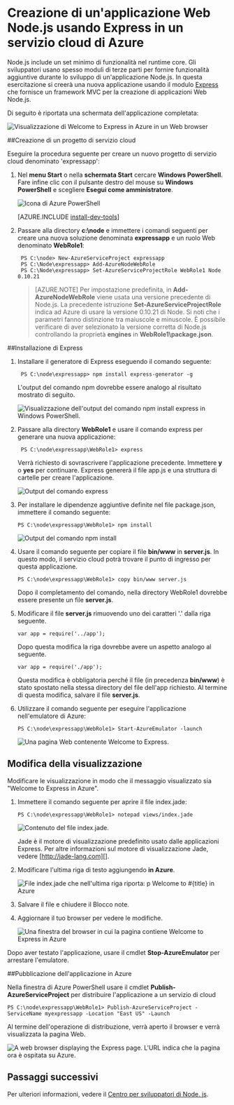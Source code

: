 <properties 
	pageTitle="App Web con Express (Node.js) | Microsoft Azure" 
	description="Esercitazione basata sull'esercitazione del servizio cloud e che illustra come usare il modulo Express." 
	services="cloud-services" 
	documentationCenter="nodejs" 
	authors="rmcmurray" 
	manager="wpickett" 
	editor=""/>

<tags 
	ms.service="cloud-services" 
	ms.workload="tbd" 
	ms.tgt_pltfrm="na" 
	ms.devlang="nodejs" 
	ms.topic="article" 
	ms.date="06/24/2016" 
	ms.author="robmcm"/>






# Creazione di un'applicazione Web Node.js usando Express in un servizio cloud di Azure

Node.js include un set minimo di funzionalità nel runtime core. Gli sviluppatori usano spesso moduli di terze parti per fornire funzionalità aggiuntive durante lo sviluppo di un'applicazione Node.js. In questa esercitazione si creerà una nuova applicazione usando il modulo [Express][] che fornisce un framework MVC per la creazione di applicazioni Web Node.js.

Di seguito è riportata una schermata dell'applicazione completata:

![Visualizzazione di Welcome to Express in Azure in un Web browser](./media/cloud-services-nodejs-develop-deploy-express-app/node36.png)

##Creazione di un progetto di servizio cloud

Eseguire la procedura seguente per creare un nuovo progetto di servizio cloud denominato 'expressapp':

1. Nel **menu Start** o nella **schermata Start** cercare **Windows PowerShell**. Fare infine clic con il pulsante destro del mouse su **Windows PowerShell** e scegliere **Esegui come amministratore**.

	![Icona di Azure PowerShell](./media/cloud-services-nodejs-develop-deploy-express-app/azure-powershell-start.png)

	[AZURE.INCLUDE [install-dev-tools](../../includes/install-dev-tools.md)]

2. Passare alla directory **c:\\node** e immettere i comandi seguenti per creare una nuova soluzione denominata **expressapp** e un ruolo Web denominato **WebRole1**:

		PS C:\node> New-AzureServiceProject expressapp
		PS C:\Node\expressapp> Add-AzureNodeWebRole
		PS C:\Node\expressapp> Set-AzureServiceProjectRole WebRole1 Node 0.10.21

	> [AZURE.NOTE] Per impostazione predefinita, in **Add-AzureNodeWebRole** viene usata una versione precedente di Node.js. La precedente istruzione **Set-AzureServiceProjectRole** indica ad Azure di usare la versione 0.10.21 di Node. Si noti che i parametri fanno distinzione tra maiuscole e minuscole. È possibile verificare di aver selezionato la versione corretta di Node.js controllando la proprietà **engines** in **WebRole1\\package.json**.

##Installazione di Express

1. Installare il generatore di Express eseguendo il comando seguente:

		PS C:\node\expressapp> npm install express-generator -g

	L'output del comando npm dovrebbe essere analogo al risultato mostrato di seguito.

	![Visualizzazione dell'output del comando npm install express in Windows PowerShell.](./media/cloud-services-nodejs-develop-deploy-express-app/express-g.png)

2. Passare alla directory **WebRole1** e usare il comando express per generare una nuova applicazione:

        PS C:\node\expressapp\WebRole1> express

	Verrà richiesto di sovrascrivere l'applicazione precedente. Immettere **y** o **yes** per continuare. Express genererà il file app.js e una struttura di cartelle per creare l'applicazione.

	![Output del comando express](./media/cloud-services-nodejs-develop-deploy-express-app/node23.png)


5.  Per installare le dipendenze aggiuntive definite nel file package.json, immettere il comando seguente:

        PS C:\node\expressapp\WebRole1> npm install

	![Output del comando npm install](./media/cloud-services-nodejs-develop-deploy-express-app/node26.png)

6.  Usare il comando seguente per copiare il file **bin/www** in **server.js**. In questo modo, il servizio cloud potrà trovare il punto di ingresso per questa applicazione.

		PS C:\node\expressapp\WebRole1> copy bin/www server.js

	Dopo il completamento del comando, nella directory WebRole1 dovrebbe essere presente un file **server.js**.

7.  Modificare il file **server.js** rimuovendo uno dei caratteri '.' dalla riga seguente.

		var app = require('../app');

	Dopo questa modifica la riga dovrebbe avere un aspetto analogo al seguente.

		var app = require('./app');

	Questa modifica è obbligatoria perché il file (in precedenza **bin/www**) è stato spostato nella stessa directory del file dell'app richiesto. Al termine di questa modifica, salvare il file **server.js**.

8.  Utilizzare il comando seguente per eseguire l'applicazione nell'emulatore di Azure:

        PS C:\node\expressapp\WebRole1> Start-AzureEmulator -launch

	![Una pagina Web contenente Welcome to Express.](./media/cloud-services-nodejs-develop-deploy-express-app/node28.png)

## Modifica della visualizzazione

Modificare le visualizzazione in modo che il messaggio visualizzato sia "Welcome to Express in Azure".

1.  Immettere il comando seguente per aprire il file index.jade:

        PS C:\node\expressapp\WebRole1> notepad views/index.jade

    ![Contenuto del file index.jade.](./media/cloud-services-nodejs-develop-deploy-express-app/getting-started-19.png)

    Jade è il motore di visualizzazione predefinito usato dalle applicazioni Express. Per altre informazioni sul motore di visualizzazione Jade, vedere [http://jade-lang.com][].

2.  Modificare l'ultima riga di testo aggiungendo **in Azure**.

	![File index.jade che nell'ultima riga riporta: p Welcome to #{title} in Azure](./media/cloud-services-nodejs-develop-deploy-express-app/node31.png)

3.  Salvare il file e chiudere il Blocco note.

4.  Aggiornare il tuo browser per vedere le modifiche.

	![Una finestra del browser in cui la pagina contiene Welcome to Express in Azure](./media/cloud-services-nodejs-develop-deploy-express-app/node32.png)

Dopo aver testato l'applicazione, usare il cmdlet **Stop-AzureEmulator** per arrestare l'emulatore.

##Pubblicazione dell'applicazione in Azure

Nella finestra di Azure PowerShell usare il cmdlet **Publish-AzureServiceProject** per distribuire l'applicazione a un servizio di cloud

    PS C:\node\expressapp\WebRole1> Publish-AzureServiceProject -ServiceName myexpressapp -Location "East US" -Launch

Al termine dell'operazione di distribuzione, verrà aperto il browser e verrà visualizzata la pagina Web.

![A web browser displaying the Express page. L'URL indica che la pagina ora è ospitata su Azure.](./media/cloud-services-nodejs-develop-deploy-express-app/node36.png)

## Passaggi successivi

Per ulteriori informazioni, vedere il [Centro per sviluppatori di Node. js](/develop/nodejs/).

  [Node.js Web Application]: http://www.windowsazure.com/develop/nodejs/tutorials/getting-started/
  [Express]: http://expressjs.com/
  [http://jade-lang.com]: http://jade-lang.com

 

<!---HONumber=AcomDC_0629_2016-->